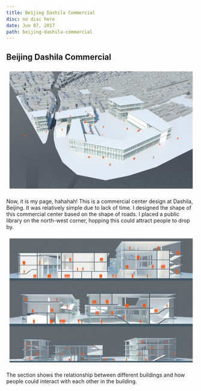 ```yaml
---
title: Beijing Dashila Commercial
disc: no disc here
date: Jun 07, 2017
path: beijing-dashila-commercial
---
```

<special>
</special>

## Beijing Dashila Commercial

![Birdview](../images/articles/design_05/Birdview.jpg)

Now, it is my page, hahahah! This is a commercial center design at Dashila, Beijing. It was relatively simple due to lack of time. I designed the shape of this commercial center based on the shape of roads. I placed a public library on the north-west corner, hopping this could attract people to drop by.

![Section](../images/articles/design_05/Section.jpg)

The section shows the relationship between different buildings and how people could interact with each other in the building.
